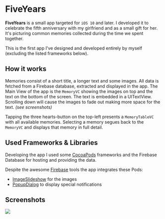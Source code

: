 # FiveYears

**FiveYears** is a small app targeted for `iOS 10` and later. I developed it to celebrate the fifth anniversary with my girlfriend and as a small gift for her.
It's picturing common memories collected during the time we spent together.

This is the first app I've designed and developed entirely by myself (excluding the listed frameworks below).


## How it works
Memories consist of a short title, a longer text and some images. All data is fetched from a Firebase database, extracted and displayed in the app.
The Main View of the app is the `MemoryVC` showing the images on top and the text on the bottom of the screen. The text is embedded in a UITextView. Scrolling down will cause the images to fade out making more space for the text. *(see screenshots)*

Tapping the three hearts-button on the top-left presents a `MemoryTableVC` with all available memories. Selecting a memory segues back to the `MemoryVC` and displays that memory in full detail.


## Used Frameworks & Libraries
Developing the app I used some [CocoaPods](https://cocoapods.org) frameworks and the Firebase Database for hosting and providing the data.

Despite the awesome [Firebase](https://firebase.google.com) tools the app integrates these Pods:
- [ImageSlideshow](https://github.com/zvonicek/ImageSlideshow) for the images
- [PopupDialog](https://github.com/orderella/PopupDialog) to display special notifications

## Screenshots
![](http://i.imgur.com/oblv4o0.gif)
